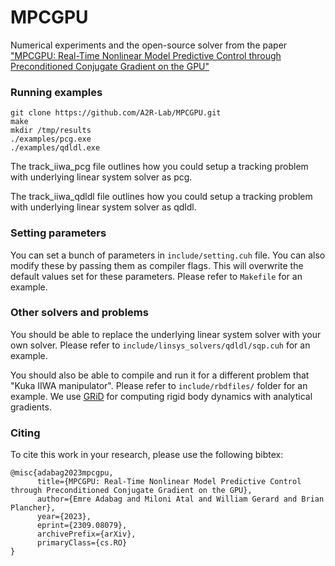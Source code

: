 # MPCGPU

Numerical experiments and the open-source solver from the paper ["MPCGPU: Real-Time Nonlinear Model Predictive Control through Preconditioned Conjugate Gradient on the GPU"](https://arxiv.org/abs/2309.08079) 

### Running examples

```
git clone https://github.com/A2R-Lab/MPCGPU.git
make
mkdir /tmp/results
./examples/pcg.exe
./examples/qdldl.exe
```

The track_iiwa_pcg file outlines how you could setup a tracking problem with underlying linear system solver as pcg.

The track_iiwa_qdldl file outlines how you could setup a tracking problem with underlying linear system solver as qdldl.

### Setting parameters

You can set a bunch of parameters in `include/setting.cuh` file. You can also modify these by passing them as
compiler flags. This will overwrite the default values set for these parameters. Please refer to `Makefile` for
an example.

### Other solvers and problems

You should be able to replace the underlying linear system solver with your own solver. Please refer to `include/linsys_solvers/qdldl/sqp.cuh` for an example.

You should also be able to compile and run it for a different problem that  "Kuka IIWA manipulator". Please refer to `include/rbdfiles/` folder for an example. We use [GRiD](!https://github.com/robot-acceleration/GRiD)  for computing rigid body dynamics with analytical gradients.

### Citing
To cite this work in your research, please use the following bibtex:
```
@misc{adabag2023mpcgpu,
      title={MPCGPU: Real-Time Nonlinear Model Predictive Control through Preconditioned Conjugate Gradient on the GPU}, 
      author={Emre Adabag and Miloni Atal and William Gerard and Brian Plancher},
      year={2023},
      eprint={2309.08079},
      archivePrefix={arXiv},
      primaryClass={cs.RO}
}
```

